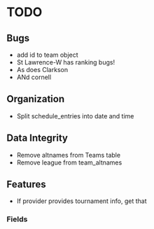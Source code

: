 TODO
====

## Bugs
* add id to team object
* St Lawrence-W has ranking bugs!
* As does Clarkson
* ANd cornell

## Organization
* Split schedule_entries into date and time

## Data Integrity
* Remove altnames from Teams table
* Remove league from team_altnames

## Features
* If provider provides tournament info, get that

### Fields

